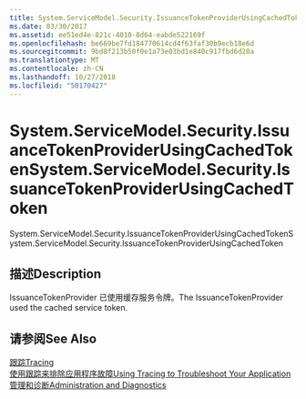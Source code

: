 ```yaml
---
title: System.ServiceModel.Security.IssuanceTokenProviderUsingCachedToken
ms.date: 03/30/2017
ms.assetid: ee51ed4e-821c-4010-8d64-eabde522169f
ms.openlocfilehash: be669be7fd184770614cd4f63faf30b9ecb18e6d
ms.sourcegitcommit: 9bd8f213b50f0e1a73e03bd1e840c917fbd6d20a
ms.translationtype: MT
ms.contentlocale: zh-CN
ms.lasthandoff: 10/27/2018
ms.locfileid: "50170427"
---
```

# <a name="systemservicemodelsecurityissuancetokenproviderusingcachedtoken"></a><span data-ttu-id="ea4f3-102">System.ServiceModel.Security.IssuanceTokenProviderUsingCachedToken</span><span class="sxs-lookup"><span data-stu-id="ea4f3-102">System.ServiceModel.Security.IssuanceTokenProviderUsingCachedToken</span></span>
<span data-ttu-id="ea4f3-103">System.ServiceModel.Security.IssuanceTokenProviderUsingCachedToken</span><span class="sxs-lookup"><span data-stu-id="ea4f3-103">System.ServiceModel.Security.IssuanceTokenProviderUsingCachedToken</span></span>  
  
## <a name="description"></a><span data-ttu-id="ea4f3-104">描述</span><span class="sxs-lookup"><span data-stu-id="ea4f3-104">Description</span></span>  
 <span data-ttu-id="ea4f3-105">IssuanceTokenProvider 已使用缓存服务令牌。</span><span class="sxs-lookup"><span data-stu-id="ea4f3-105">The IssuanceTokenProvider used the cached service token.</span></span>  
  
## <a name="see-also"></a><span data-ttu-id="ea4f3-106">请参阅</span><span class="sxs-lookup"><span data-stu-id="ea4f3-106">See Also</span></span>  
 [<span data-ttu-id="ea4f3-107">跟踪</span><span class="sxs-lookup"><span data-stu-id="ea4f3-107">Tracing</span></span>](../../../../../docs/framework/wcf/diagnostics/tracing/index.md)  
 [<span data-ttu-id="ea4f3-108">使用跟踪来排除应用程序故障</span><span class="sxs-lookup"><span data-stu-id="ea4f3-108">Using Tracing to Troubleshoot Your Application</span></span>](../../../../../docs/framework/wcf/diagnostics/tracing/using-tracing-to-troubleshoot-your-application.md)  
 [<span data-ttu-id="ea4f3-109">管理和诊断</span><span class="sxs-lookup"><span data-stu-id="ea4f3-109">Administration and Diagnostics</span></span>](../../../../../docs/framework/wcf/diagnostics/index.md)
